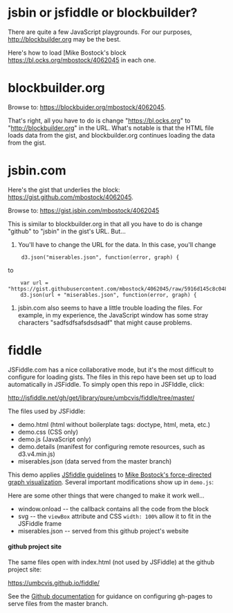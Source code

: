 # jsbin or jsfiddle or blockbuilder?

There are quite a few JavaScript playgrounds.  For our purposes, <http://blockbuilder.org> may be the best.

Here's how to load [Mike Bostock's block <https://bl.ocks.org/mbostock/4062045> in each one.

# blockbuilder.org

Browse to: <https://blockbuider.org/mbostock/4062045>.  

That's right, all you have to do is change "https://bl.ocks.org" to "http://blockbuilder.org" in the URL.  What's notable is that the HTML file loads data from the gist, and blockbuilder.org continues loading the data from the gist.

# jsbin.com

Here's the gist that underlies the block: <https://gist.github.com/mbostock/4062045>.

Browse to: https://gist.jsbin.com/mbostock/4062045

This is similar to blockbuilder.org in that all you have to do is change "github" to "jsbin" in the gist's URL. But...

1. You'll have to change the URL for the data. In this case, you'll change

        d3.json("miserables.json", function(error, graph) {

to

        var url = "https://gist.githubusercontent.com/mbostock/4062045/raw/5916d145c8c048a6e3086915a6be464467391c62/";
        d3.json(url + "miserables.json", function(error, graph) {
  
1. jsbin.com also seems to have a little trouble loading the files. For example, in my experience, the JavaScript window has some stray characters "sadfsdfsafsdsdsadf" that might cause problems.

# fiddle

JSFiddle.com has a nice collaborative mode, but it's the most difficult to configure for loading gists.  The files in this repo have been set up to load automatically in JSFiddle. To simply open this repo in JSFIddle, click:

<http://jsfiddle.net/gh/get/library/pure/umbcvis/fiddle/tree/master/>

The files used by JSFiddle:

* demo.html (html without boilerplate tags: doctype, html, meta, etc.)
* demo.css (CSS only)
* demo.js (JavaScript only)
* demo.details (manifest for configuring remote resources, such as d3.v4.min.js)
* miserables.json (data served from the master branch)

This demo applies <a href="http://doc.jsfiddle.net/use/github_read.html" target="_blank">JSfiddle guidelines</a> to [Mike Bostock's force-directed graph visualization](https://bl.ocks.org/mbostock/4064025).  Several important modifications show up in ```demo.js```:

Here are some other things that were changed to make it work well...

* window.onload -- the callback contains all the code from the block
* svg -- the ```viewBox``` attribute and CSS ```width: 100%``` allow it to fit in the JSFiddle frame
* miserables.json -- served from this github project's website

#### github project site

The same files open with index.html (not used by JSFiddle) at the github project site:

<https://umbcvis.github.io/fiddle/>

See the [Github documentation](https://help.github.com/articles/configuring-a-publishing-source-for-github-pages/)
for guidance on configuring gh-pages to serve files from the master branch.
